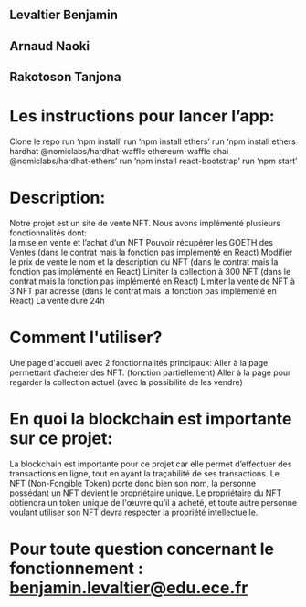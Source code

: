 
## Levaltier Benjamin
## Arnaud Naoki
## Rakotoson Tanjona


# Les instructions pour lancer l’app:
Clone le repo
run ‘npm install’
run ‘npm install ethers’
run ‘npm install ethers hardhat @nomiclabs/hardhat-waffle ethereum-waffle chai @nomiclabs/hardhat-ethers’
run ‘npm install react-bootstrap’
run ‘npm start’

# Description:
Notre projet est un site de vente NFT. Nous avons implémenté plusieurs fonctionnalités dont:  
la mise en vente et l’achat d’un NFT
Pouvoir récupérer les GOETH des Ventes (dans le contrat mais la fonction pas implémenté en React)
Modifier le prix de vente le nom et la description du NFT (dans le contrat mais la fonction pas implémenté en React)
Limiter la collection à 300 NFT (dans le contrat mais la fonction pas implémenté en React)
Limiter la vente de NFT à 3 NFT par adresse (dans le contrat mais la fonction pas implémenté en React)
La vente dure 24h 

# Comment l'utiliser? 
Une page d'accueil avec 2 fonctionnalités principaux:
Aller à la page permettant d’acheter des NFT. (fonction partiellement)
Aller à la page pour regarder la collection actuel (avec la possibilité de les vendre)



# En quoi la blockchain est importante sur ce projet: 
La blockchain est importante pour ce projet car elle permet d’effectuer des transactions en ligne, tout en ayant la traçabilité de ses transactions. Le NFT (Non-Fongible Token) porte donc bien son nom, la personne possédant un NFT devient le propriétaire unique. Le propriétaire du NFT obtiendra un token unique de l'œuvre qu’il a acheté, et toute autre personne voulant utiliser son NFT devra respecter la propriété intellectuelle.

# Pour toute question concernant le fonctionnement : benjamin.levaltier@edu.ece.fr
